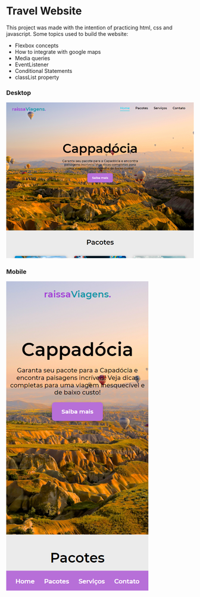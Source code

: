 # Travel Website

This project was made with the intention of practicing html, css and javascript.
Some topics used to build the website:

- Flexbox concepts
- How to integrate with google maps
- Media queries
- EventListener
- Conditional Statements
- classList property

### Desktop
![Image Preview](https://github.com/RaissaMoreira/travel-website/blob/master/assets/image-desktop.PNG?raw=true)
### Mobile
![Image Preview](https://github.com/RaissaMoreira/travel-website/blob/master/assets/image-mobile.PNG?raw=true)